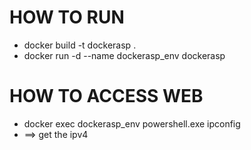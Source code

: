 # HOW TO RUN

* docker build -t dockerasp .
* docker run -d --name dockerasp_env dockerasp

# HOW TO ACCESS WEB

* docker exec dockerasp_env powershell.exe ipconfig
* ==> get the ipv4
